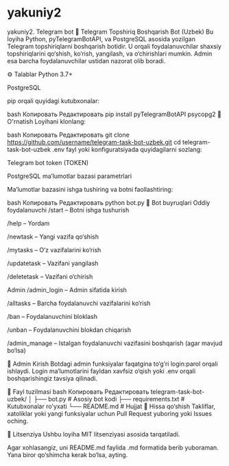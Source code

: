 # yakuniy2
yakuniy2. Telegram bot
📝 Telegram Topshiriq Boshqarish Bot (Uzbek)
Bu loyiha Python, pyTelegramBotAPI, va PostgreSQL asosida yozilgan Telegram topshiriqlarni boshqarish botidir. U orqali foydalanuvchilar shaxsiy topshiriqlarini qo‘shish, ko‘rish, yangilash, va o‘chirishlari mumkin. Admin esa barcha foydalanuvchilar ustidan nazorat olib boradi.

⚙️ Talablar
Python 3.7+

PostgreSQL

pip orqali quyidagi kutubxonalar:

bash
Копировать
Редактировать
pip install pyTelegramBotAPI psycopg2
🔧 O'rnatish
Loyihani klonlang:

bash
Копировать
Редактировать
git clone https://github.com/username/telegram-task-bot-uzbek.git
cd telegram-task-bot-uzbek
.env fayl yoki konfiguratsiyada quyidagilarni sozlang:

Telegram bot token (TOKEN)

PostgreSQL ma’lumotlar bazasi parametrlari

Ma’lumotlar bazasini ishga tushiring va botni faollashtiring:

bash
Копировать
Редактировать
python bot.py
📌 Bot buyruqlari
Oddiy foydalanuvchi
/start – Botni ishga tushurish

/help – Yordam

/newtask – Yangi vazifa qo‘shish

/mytasks – O‘z vazifalarini ko‘rish

/updatetask – Vazifani yangilash

/deletetask – Vazifani o‘chirish

Admin
/admin_login – Admin sifatida kirish

/alltasks – Barcha foydalanuvchi vazifalarini ko‘rish

/ban – Foydalanuvchini bloklash

/unban – Foydalanuvchini blokdan chiqarish

/admin_manage – Istalgan foydalanuvchi vazifasini boshqarish (agar mavjud bo‘lsa)

🔐 Admin Kirish
Botdagi admin funksiyalar faqatgina to‘g‘ri login:parol orqali ishlaydi. Login ma’lumotlarini fayldan xavfsiz o‘qish yoki .env orqali boshqarishingiz tavsiya qilinadi.

📁 Fayl tuzilmasi
bash
Копировать
Редактировать
telegram-task-bot-uzbek/
│
├── bot.py              # Asosiy bot kodi
├── requirements.txt    # Kutubxonalar ro'yxati
└── README.md           # Hujjat
🤝 Hissa qo‘shish
Takliflar, xatoliklar yoki yangi funksiyalar uchun Pull Request yuboring yoki Issues oching.

📜 Litsenziya
Ushbu loyiha MIT litsenziyasi asosida tarqatiladi.

Agar xohlasangiz, uni README.md faylida .md formatida berib yuboraman. Yana biror qo‘shimcha kerak bo‘lsa, ayting.
